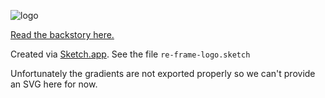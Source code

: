 
![logo](/images/logo/re-frame_256w.png?raw=true)

[Read the backstory here.](/docs/The-re-frame-logo.md)

Created via [Sketch.app](https://www.sketchapp.com/). See the file `re-frame-logo.sketch`

Unfortunately the gradients are not exported properly so we can't provide an SVG here for now.
